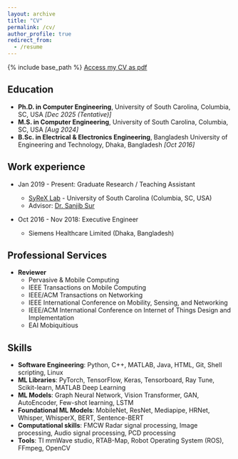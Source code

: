```yaml
---
layout: archive
title: "CV"
permalink: /cv/
author_profile: true
redirect_from:
  - /resume
---
```


{% include base_path %}
<a href="../files/msaadat_resume.pdf" target="_blank">Access my CV as pdf</a>

## Education

* **Ph.D. in Computer Engineering**, University of South Carolina, Columbia, SC, USA *[Dec 2025 (Tentative)]*
* **M.S. in Computer Engineering**, University of South Carolina, Columbia, SC, USA *[Aug 2024]*
* **B.Sc. in Electrical & Electronics Engineering**, Bangladesh University of Engineering and Technology, Dhaka, Bangladesh *[Oct 2016]*

## Work experience
* Jan 2019 - Present: Graduate Research / Teaching Assistant
  * [SyReX Lab](https://syrex.cse.sc.edu/) - University of South Carolina (Columbia, SC, USA)
  * Advisor: [Dr. Sanjib Sur](https://cse.sc.edu/~sur/)

* Oct 2016 - Nov 2018: Executive Engineer
	* Siemens Healthcare Limited (Dhaka, Bangladesh)

## Professional Services
* **Reviewer**
	* Pervasive & Mobile Computing
	* IEEE Transactions on Mobile Computing
	* IEEE/ACM Transactions on Networking
	* IEEE International Conference on Mobility, Sensing, and Networking
	* IEEE/ACM International Conference on Internet of Things Design and Implementation
	* EAI Mobiquitious

## Skills
* **Software Engineering**: Python, C++, MATLAB, Java, HTML, Git, Shell scripting, Linux
* **ML Libraries**: PyTorch, TensorFlow, Keras, Tensorboard, Ray Tune, Scikit-learn, MATLAB Deep Learning
* **ML Models**: Graph Neural Network, Vision Transformer, GAN, AutoEncoder, Few-shot learning, LSTM
* **Foundational ML Models**: MobileNet, ResNet, Mediapipe, HRNet, Whisper, WhisperX, BERT, Sentence-BERT
* **Computational skills**: FMCW Radar signal processing, Image processing, Audio signal processing, PCD processing
* **Tools**: TI mmWave studio, RTAB-Map, Robot Operating System (ROS), FFmpeg, OpenCV

